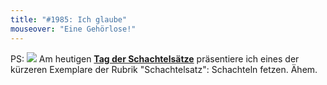 ```yaml
---
title: "#1985: Ich glaube"
mouseover: "Eine Gehörlose!"
---
```


PS:
<a href="http://www.fonflatter.de/kalender"><img src="http://www.fonflatter.de/bilder/2011.png"></a>
Am heutigen <a  href="http://www.fonflatter.de/kalender"><strong>Tag der Schachtelsätze</strong></a> präsentiere ich eines der kürzeren Exemplare der Rubrik "Schachtelsatz":
Schachteln fetzen.
Ähem.

